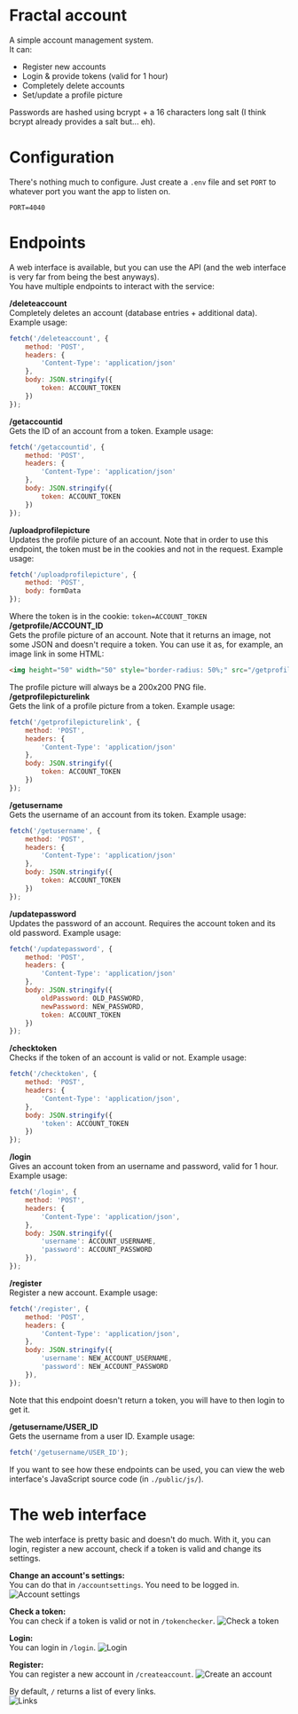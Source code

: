 # Fractal account
A simple account management system.\
It can:
- Register new accounts
- Login & provide tokens (valid for 1 hour)
- Completely delete accounts
- Set/update a profile picture

Passwords are hashed using bcrypt + a 16 characters long salt (I think bcrypt already provides a salt but... eh).
# Configuration
There's nothing much to configure. Just create a `.env` file and set `PORT` to whatever port you want the app to listen on.
```dotenv
PORT=4040
```
# Endpoints
A web interface is available, but you can use the API (and the web interface is very far from being the best anyways).\
You have multiple endpoints to interact with the service:

**/deleteaccount**\
Completely deletes an account (database entries + additional data). Example usage:
```js
fetch('/deleteaccount', {
    method: 'POST',
    headers: {
        'Content-Type': 'application/json'
    },
    body: JSON.stringify({
        token: ACCOUNT_TOKEN
    })
});
```
**/getaccountid**\
Gets the ID of an account from a token. Example usage:
```js
fetch('/getaccountid', {
    method: 'POST',
    headers: {
        'Content-Type': 'application/json'
    },
    body: JSON.stringify({
        token: ACCOUNT_TOKEN
    })
});
```
**/uploadprofilepicture**\
Updates the profile picture of an account. Note that in order to use this endpoint, the token must be in the cookies and not in the request. Example usage:
```js
fetch('/uploadprofilepicture', {
    method: 'POST',
    body: formData
});
```
Where the token is in the cookie: `token=ACCOUNT_TOKEN`\
**/getprofile/ACCOUNT_ID**\
Gets the profile picture of an account. Note that it returns an image, not some JSON and doesn't require a token. You can use it as, for example, an image link in some HTML:
```html
<img height="50" width="50" style="border-radius: 50%;" src="/getprofile/13">
```
The profile picture will always be a 200x200 PNG file.\
**/getprofilepicturelink**\
Gets the link of a profile picture from a token. Example usage:
```js
fetch('/getprofilepicturelink', {
    method: 'POST',
    headers: {
        'Content-Type': 'application/json'
    },
    body: JSON.stringify({
        token: ACCOUNT_TOKEN
    })
});
```
**/getusername**\
Gets the username of an account from its token. Example usage:
```js
fetch('/getusername', {
    method: 'POST',
    headers: {
        'Content-Type': 'application/json'
    },
    body: JSON.stringify({
        token: ACCOUNT_TOKEN
    })
});
```
**/updatepassword**\
Updates the password of an account. Requires the account token and its old password. Example usage:
```js
fetch('/updatepassword', {
    method: 'POST',
    headers: {
        'Content-Type': 'application/json'
    },
    body: JSON.stringify({
        oldPassword: OLD_PASSWORD,
        newPassword: NEW_PASSWORD,
        token: ACCOUNT_TOKEN
    })
});
```
**/checktoken**\
Checks if the token of an account is valid or not. Example usage:
```js
fetch('/checktoken', {
    method: 'POST',
    headers: {
        'Content-Type': 'application/json',
    },
    body: JSON.stringify({
        'token': ACCOUNT_TOKEN
    })
});
```
**/login**\
Gives an account token from an username and password, valid for 1 hour. Example usage:
```js
fetch('/login', {
    method: 'POST',
    headers: {
        'Content-Type': 'application/json',
    },
    body: JSON.stringify({
        'username': ACCOUNT_USERNAME,
        'password': ACCOUNT_PASSWORD
    }),
});
```
**/register**\
Register a new account. Example usage:
```js
fetch('/register', {
    method: 'POST',
    headers: {
        'Content-Type': 'application/json',
    },
    body: JSON.stringify({
        'username': NEW_ACCOUNT_USERNAME,
        'password': NEW_ACCOUNT_PASSWORD
    }),
});
```
Note that this endpoint doesn't return a token, you will have to then login to get it.

**/getusername/USER_ID**\
Gets the username from a user ID. Example usage:
```js
fetch('/getusername/USER_ID');
```

If you want to see how these endpoints can be used, you can view the web interface's JavaScript source code (in `./public/js/`).
# The web interface
The web interface is pretty basic and doesn't do much. With it, you can login, register a new account, check if a token is valid and change its settings.

**Change an account's settings:**\
You can do that in `/accountsettings`. You need to be logged in.\
![Account settings](screenshots/accountSettings.png)

**Check a token:**\
You can check if a token is valid or not in `/tokenchecker`.
![Check a token](screenshots/tokenChecker.png)

**Login:**\
You can login in `/login`.
![Login](screenshots/login.png)

**Register:**\
You can register a new account in `/createaccount`.
![Create an account](screenshots/createAccount.png)

By default, `/` returns a list of every links.\
![Links](screenshots/links.png)